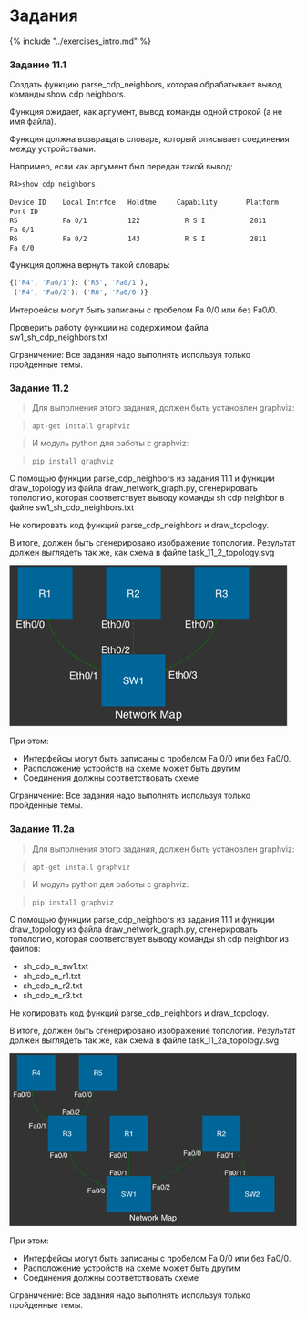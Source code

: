 # Задания

{% include "../exercises_intro.md" %}


### Задание 11.1

Создать функцию parse_cdp_neighbors, которая обрабатывает
вывод команды show cdp neighbors.

Функция ожидает, как аргумент, вывод команды одной строкой (а не имя файла).

Функция должна возвращать словарь, который описывает соединения между устройствами.

Например, если как аргумент был передан такой вывод:
```
R4>show cdp neighbors

Device ID    Local Intrfce   Holdtme     Capability       Platform    Port ID
R5           Fa 0/1          122           R S I           2811       Fa 0/1
R6           Fa 0/2          143           R S I           2811       Fa 0/0
```

Функция должна вернуть такой словарь:
```python
{('R4', 'Fa0/1'): ('R5', 'Fa0/1'),
 ('R4', 'Fa0/2'): ('R6', 'Fa0/0')}
```

Интерфейсы могут быть записаны с пробелом Fa 0/0 или без Fa0/0.

Проверить работу функции на содержимом файла sw1_sh_cdp_neighbors.txt

Ограничение: Все задания надо выполнять используя только пройденные темы.


### Задание 11.2

> Для выполнения этого задания, должен быть установлен graphviz:

> ```apt-get install graphviz```

> И модуль python для работы с graphviz:

> ```pip install graphviz```

С помощью функции parse_cdp_neighbors из задания 11.1
и функции draw_topology из файла draw_network_graph.py,
сгенерировать топологию, которая соответствует выводу
команды sh cdp neighbor в файле sw1_sh_cdp_neighbors.txt

Не копировать код функций parse_cdp_neighbors и draw_topology.

В итоге, должен быть сгенерировано изображение топологии.
Результат должен выглядеть так же, как схема в файле task_11_2_topology.svg

![task_8_2a_topology](https://raw.githubusercontent.com/natenka/PyNEng/master/images/08_modules/task_8_2a_topology.png)

При этом:
* Интерфейсы могут быть записаны с пробелом Fa 0/0 или без Fa0/0.
* Расположение устройств на схеме может быть другим
* Соединения должны соответствовать схеме

Ограничение: Все задания надо выполнять используя только пройденные темы.



### Задание 11.2a

> Для выполнения этого задания, должен быть установлен graphviz:

> ```apt-get install graphviz```

> И модуль python для работы с graphviz:

> ```pip install graphviz```

С помощью функции parse_cdp_neighbors из задания 11.1
и функции draw_topology из файла draw_network_graph.py,
сгенерировать топологию, которая соответствует выводу
команды sh cdp neighbor из файлов:
* sh_cdp_n_sw1.txt
* sh_cdp_n_r1.txt
* sh_cdp_n_r2.txt
* sh_cdp_n_r3.txt


Не копировать код функций parse_cdp_neighbors и draw_topology.

В итоге, должен быть сгенерировано изображение топологии.
Результат должен выглядеть так же, как схема в файле task_11_2a_topology.svg

![task_8_2b_topology](https://raw.githubusercontent.com/natenka/PyNEng/master/images/08_modules/task_8_2b_topology.png)

При этом:
* Интерфейсы могут быть записаны с пробелом Fa 0/0 или без Fa0/0.
* Расположение устройств на схеме может быть другим
* Соединения должны соответствовать схеме

Ограничение: Все задания надо выполнять используя только пройденные темы.


